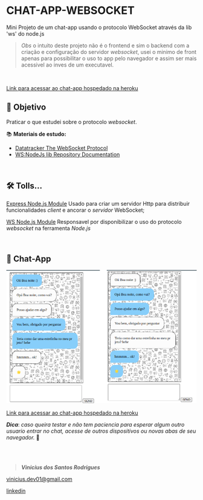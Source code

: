 # CHAT-APP-WEBSOCKET
Mini Projeto de um chat-app usando o protocolo WebSocket através da lib 'ws' do node.js

> *Obs* o intuito deste projeto não é o frontend e sim o backend com a criação e configuração do servidor *websocket*, usei o minimo de front apenas para possibilitar o uso to app pelo navegador e assim ser mais acessivel ao inves de um executavel.

<br>

[Link para acessar ao chat-app hospedado na heroku](https://chat-app-websocket-v1.herokuapp.com/)

## 🎯 Objetivo
Praticar o que estudei sobre o protocolo *websocket*.

📚 **Materiais de estudo:**
- [Datatracker The WebSocket Protocol](https://datatracker.ietf.org/doc/rfc6455/?include_text=1)
- [WS:NodeJs lib Repository Documentation ](https://github.com/websockets/ws#external-https-server)

<br>

## 🛠 Tolls...

[Express Node.js Module](https://expressjs.com/pt-br/4x/api.html)
Usado para criar um servidor Http para distribuir funcionalidades *client* e ancorar o *servidor* WebSocket;

[WS Node.js Module](https://www.npmjs.com/package/ws)
Responsavel por disponibilizar o uso do protocolo *websocket* na ferramenta *Node.js*

<br>

## 💬 Chat-App

![](/docs/print.png)

[Link para acessar ao chat-app hospedado na heroku](https://chat-app-websocket-v1.herokuapp.com/)

***Dica***: *caso queira testar e não tem paciencia para esperar algum outro usuario entrar no chat, acesse de outros dispositivos ou novas abas de seu navegador.* 🤳

<br>
<br>

> ***Vinicius dos Santos Rodrigues***

[vinicius.dev01@gmail.com](vinicius.dev01@gmail.com)

[linkedin](https://www.linkedin.com/in/vinicius-rodrigues-3b94161a9/)

